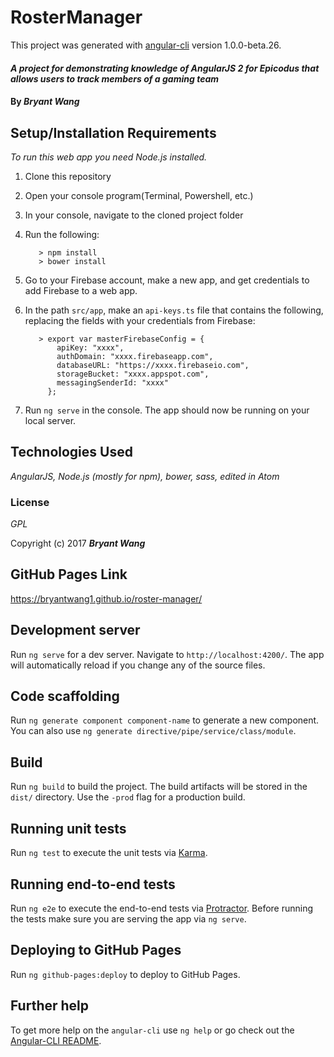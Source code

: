 # RosterManager

This project was generated with [angular-cli](https://github.com/angular/angular-cli) version 1.0.0-beta.26.

#### _A project for demonstrating knowledge of AngularJS 2 for Epicodus that allows users to track members of a gaming team_

#### By _**Bryant Wang**_

## Setup/Installation Requirements

_To run this web app you need Node.js installed._

1. Clone this repository
2. Open your console program(Terminal, Powershell, etc.)
3. In your console, navigate to the cloned project folder
4. Run the following:

          > npm install
          > bower install

5. Go to your Firebase account, make a new app, and get credentials to add Firebase to a web app.
6. In the path `src/app`, make an `api-keys.ts` file that contains the following, replacing the fields with your credentials from Firebase:

          > export var masterFirebaseConfig = {
              apiKey: "xxxx",
              authDomain: "xxxx.firebaseapp.com",
              databaseURL: "https://xxxx.firebaseio.com",
              storageBucket: "xxxx.appspot.com",
              messagingSenderId: "xxxx"
            };

7. Run `ng serve` in the console. The app should now be running on your local server.


## Technologies Used

_AngularJS, Node.js (mostly for npm), bower, sass, edited in Atom_

### License

*GPL*

Copyright (c) 2017 **_Bryant Wang_**

## GitHub Pages Link
https://bryantwang1.github.io/roster-manager/

## Development server
Run `ng serve` for a dev server. Navigate to `http://localhost:4200/`. The app will automatically reload if you change any of the source files.

## Code scaffolding

Run `ng generate component component-name` to generate a new component. You can also use `ng generate directive/pipe/service/class/module`.

## Build

Run `ng build` to build the project. The build artifacts will be stored in the `dist/` directory. Use the `-prod` flag for a production build.

## Running unit tests

Run `ng test` to execute the unit tests via [Karma](https://karma-runner.github.io).

## Running end-to-end tests

Run `ng e2e` to execute the end-to-end tests via [Protractor](http://www.protractortest.org/).
Before running the tests make sure you are serving the app via `ng serve`.

## Deploying to GitHub Pages

Run `ng github-pages:deploy` to deploy to GitHub Pages.

## Further help

To get more help on the `angular-cli` use `ng help` or go check out the [Angular-CLI README](https://github.com/angular/angular-cli/blob/master/README.md).

